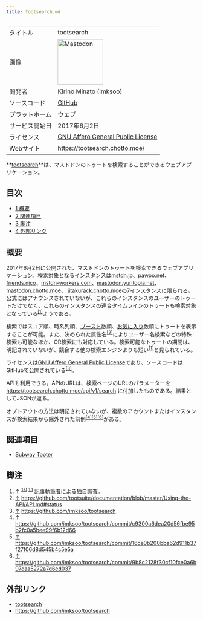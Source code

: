```yaml
---
title: Tootsearch.md
---
```

<div>

|                |                                                                                                                                                                                                                                                                                                        |
|----------------|--------------------------------------------------------------------------------------------------------------------------------------------------------------------------------------------------------------------------------------------------------------------------------------------------------|
| タイトル       | tootsearch                                                                                                                                                                                                                                                                                             |
| 画像           | [<img src="/images/thumb/0/00/Mastodon_logo.png/120px-Mastodon_logo.png" srcset="/images/thumb/0/00/Mastodon_logo.png/180px-Mastodon_logo.png 1.5x, /images/0/00/Mastodon_logo.png 2x" width="120" height="120" alt="Mastodon" />](/%E3%83%95%E3%82%A1%E3%82%A4%E3%83%AB:Mastodon_logo.png "Mastodon") |
| 開発者         | Kirino Minato (imksoo)                                                                                                                                                                                                                                                                                 |
| ソースコード   | <a href="https://github.com/imksoo/tootsearch" rel="nofollow">GitHub</a>                                                                                                                                                                                                                               |
| プラットホーム | ウェブ                                                                                                                                                                                                                                                                                                 |
| サービス開始日 | 2017年6月2日                                                                                                                                                                                                                                                                                           |
| ライセンス     | [GNU Affero General Public License](/GNU_Affero_General_Public_License "GNU Affero General Public License")                                                                                                                                                                                            |
| Webサイト      | <a href="https://tootsearch.chotto.moe/" rel="nofollow">https://tootsearch.chotto.moe/</a>                                                                                                                                                                                                             |

  
**<a href="https://tootsearch.chotto.moe/" rel="nofollow">tootsearch</a>**は、マストドンのトゥートを検索することができるウェブアプリケーション。

<div>

<div lang="ja" dir="ltr">

## 目次

</div>

-   [1 概要](#.E6.A6.82.E8.A6.81)
-   [2 関連項目](#.E9.96.A2.E9.80.A3.E9.A0.85.E7.9B.AE)
-   [3 脚注](#.E8.84.9A.E6.B3.A8)
-   [4 外部リンク](#.E5.A4.96.E9.83.A8.E3.83.AA.E3.83.B3.E3.82.AF)

</div>

## 概要

2017年6月2日に公開された、マストドンのトゥートを検索できるウェブアプリケーション。検索対象となるインスタンスは[mstdn.jp](/Mstdn.jp "Mstdn.jp")、[pawoo.net](/Pawoo.net "Pawoo.net")、[friends.nico](/Friends.nico "Friends.nico")、[mstdn-workers.com](/Mstdn-workers.com "Mstdn-workers.com")、[mastodon.yuritopia.net](/Mastodon.yuritopia.net "Mastodon.yuritopia.net (存在しないページ)")、[mastodon.chotto.moe](/Mastodon.chotto.moe "Mastodon.chotto.moe (存在しないページ)")、 [jitakurack.chotto.moe](/Jitakurack.chotto.moe "Jitakurack.chotto.moe (存在しないページ)")の7インスタンスに限られる。公式にはアナウンスされていないが、これらのインスタンスのユーザーのトゥートだけでなく、これらのインスタンスの[連合タイムライン](/%E9%80%A3%E5%90%88%E3%82%BF%E3%82%A4%E3%83%A0%E3%83%A9%E3%82%A4%E3%83%B3 "連合タイムライン")のトゥートも検索対象となっている<sup>[\[1\]](#cite_note-hd-1)</sup>ようである。

検索ではスコア順、時系列順、[ブースト](/%E3%83%96%E3%83%BC%E3%82%B9%E3%83%88 "ブースト")数順、[お気に入り](/%E3%81%8A%E6%B0%97%E3%81%AB%E5%85%A5%E3%82%8A "お気に入り")数順にトゥートを表示することが可能。また、決められた属性名<sup>[\[2\]](#cite_note-2)</sup>によりユーザー名検索などの特殊検索も可能なほか、OR検索にも対応している。検索可能なトゥートの期間は、明記されていないが、競合する他の検索エンジンよりも短い<sup>[\[1\]](#cite_note-hd-1)</sup>と見られている。

ライセンスは[GNU Affero General Public License](/AGPL "AGPL")であり、ソースコードはGitHubで公開されている<sup>[\[3\]](#cite_note-3)</sup>。

APIも利用できる。APIのURLは、検索ページのURLのパラメーターを https://tootsearch.chotto.moe/api/v1/search に付加したものである。結果としてJSONが返る。

オプトアウトの方法は明記されていないが、複数のアカウントまたはインスタンスが検索結果から除外された前例<sup>[\[4\]](#cite_note-4)[\[5\]](#cite_note-5)[\[6\]](#cite_note-6)</sup>がある。

## 関連項目

-   [Subway Tooter](/Subway_Tooter "Subway Tooter")

## 脚注

<div>

1.  ↑ <sup>[1.0](#cite_ref-hd_1-0)</sup> <sup>[1.1](#cite_ref-hd_1-1)</sup> [記事執筆者](/%E5%88%A9%E7%94%A8%E8%80%85:Hakabahitoyo "利用者:Hakabahitoyo")による独自調査。
2.  [↑](#cite_ref-2) <a href="https://github.com/tootsuite/documentation/blob/master/Using-the-API/API.md#status" rel="nofollow">https://github.com/tootsuite/documentation/blob/master/Using-the-API/API.md#status</a>
3.  [↑](#cite_ref-3) <a href="https://github.com/imksoo/tootsearch" rel="nofollow">https://github.com/imksoo/tootsearch</a>
4.  [↑](#cite_ref-4) <a href="https://github.com/imksoo/tootsearch/commit/c9300a6dea20d56fbe95b2fc0a5bee99f6b12d66" rel="nofollow">https://github.com/imksoo/tootsearch/commit/c9300a6dea20d56fbe95b2fc0a5bee99f6b12d66</a>
5.  [↑](#cite_ref-5) <a href="https://github.com/imksoo/tootsearch/commit/16ce0b200bba62d911b37f27f06d8d545b4c5e5a" rel="nofollow">https://github.com/imksoo/tootsearch/commit/16ce0b200bba62d911b37f27f06d8d545b4c5e5a</a>
6.  [↑](#cite_ref-6) <a href="https://github.com/imksoo/tootsearch/commit/9b8c2128f30cf10fce0a6b97daa5272a7d6ed037" rel="nofollow">https://github.com/imksoo/tootsearch/commit/9b8c2128f30cf10fce0a6b97daa5272a7d6ed037</a>

</div>

## 外部リンク

-   <a href="https://tootsearch.chotto.moe/" rel="nofollow">tootsearch</a>
-   <a href="https://github.com/imksoo/tootsearch" rel="nofollow">https://github.com/imksoo/tootsearch</a>

</div>
